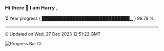 ### Hi there 👋 I am Harry , 

⏳ Year progress { █████████████████████████████▁ } 98.78 %

---

⏰ Updated on Wed, 27 Dec 2023 12:51:22 GMT

![Progress Bar CI](https://github.com/duykhang68/duykhang68/workflows/Progress%20Bar%20CI/badge.svg)
